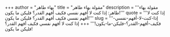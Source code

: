 +++
author = "بهاء طاهر"
title = "مقولة بهاء طاهر"
description = '''مقولة بهاء طاهر: إذا كنت لا أفهم نفسي فكيف أفهم القدر؟ فليكن ما يكون!'''
quote = '''إذا كنت لا أفهم نفسي فكيف أفهم القدر؟ فليكن ما يكون!'''
slug = '''إذا-كنت-لا-أفهم-نفسي-فكيف-أفهم-القدر؟-فليكن-ما-يكون!'''
+++
إذا كنت لا أفهم نفسي فكيف أفهم القدر؟ فليكن ما يكون!
